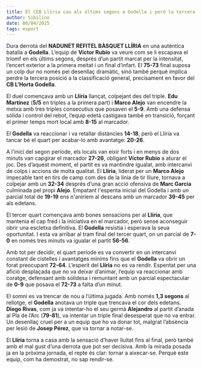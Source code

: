 ```yaml
---
title: El CEB Llíria cau als últims segons a Godella i perd la tercera plaça a la classificació
author: Sibilino
date: 06/04/2025
tags: esport
---
```


Dura derrota del **NADUNET REFITEL BÀSQUET LLÍRIA** en una autèntica batalla a **Godella**. L’equip de **Víctor Rubio** va veure com se li escapava el triomf en els últims segons, després d’un partit marcat per la intensitat, l’encert exterior a la primera meitat i un final d’infart. El **75-73** final suposa un colp dur no només pel desenllaç dramàtic, sinó també perquè implica perdre la tercera posició a la classificació general, precisament en favor del **CB L’Horta Godella**.

El duel començava amb un **Llíria** llançat, colpejant des del triple. **Edu Martínez** (**5/5** en triples a la primera part) i **Marco Alejo** van encendre la metxa amb tres triples consecutius que posaven el **5-9**. Amb una defensa sòlida i control del rebot, l’equip edetà castigava també en transició, forçant el primer temps mort local amb **8-15** al marcador.

El **Godella** va reaccionar i va retallar distàncies **14-18**, però el Llíria va tancar bé el quart per acabar-lo amb avantatge: **20-26**.

A l’inici del segon període, els locals van eixir forts i en menys de dos minuts van capgirar el marcador **27-26**, obligant **Víctor Rubio** a aturar el joc. Des d’aquest moment, el partit es va mantindre igualat, amb intercanvi de colps i accions de molta qualitat. El **Llíria**, liderat per un **Marco Alejo** impecable tant en tirs de camp com des de la línia de tir lliure, tornava a colpejar amb un **32-34** després d’una gran acció ofensiva de **Marc Garcia** culminada pel propi **Alejo**. Empatant l'espenta inicial del Godella i amb un parcial total de **19-19** ens n'aniríem al descans amb un marcador **39-45** per als edetans.

El tercer quart començava amb bones sensacions per al **Llíria**, que mantenia el cap fred i la iniciativa en el marcador, però sense aconseguir obrir una escletxa definitiva. El **Godella** resistia i esperava la seua oportunitat. I esta va arribar al tram final del tercer quart, on un parcial de **7-0** en només tres minuts va igualar el partit **56-56**.

Amb tot per decidir, el quart període es va convertir en un intercanvi constant de cistelles i avantatges mínims fins que el **Godella** va obrir un forat preocupant **72-64**. L’esperit del **Llíria** no es va rendir. Espentat per una afició desplaçada que no va deixar d’animar, l’equip va reaccionar amb coratge, defensant amb solidesa i remuntant amb un parcial espectacular de **0-9** que posava el **72-73** a falta d’un minut.

El somni es va trencar de nou a l’última jugada. Amb només **1,3 segons** al rellotge, el **Godella** anotava un triple que trencava el cor dels edetans. **Diego Rivas**, com ja va intentar-ho el seu germà **Alejandro** al partit d’anada al Pla de l’Arc (**79-81**), va intentar un triple final desesperat que no va entrar. Un desenllaç cruel per a un equip que ho va donar tot, malgrat l’absència per lesió de **Josep Pérez**, que va tornar a notar-se.

El **Llíria** torna a casa amb la sensació d’haver lluitat fins al final, però també amb el mal gust d’una derrota que pot ser decisiva. Amb la mirada posada ja en la pròxima jornada, el repte és clar: tornar a aixecar-se. Perquè este equip, com ha demostrat, no sap rendir-se.